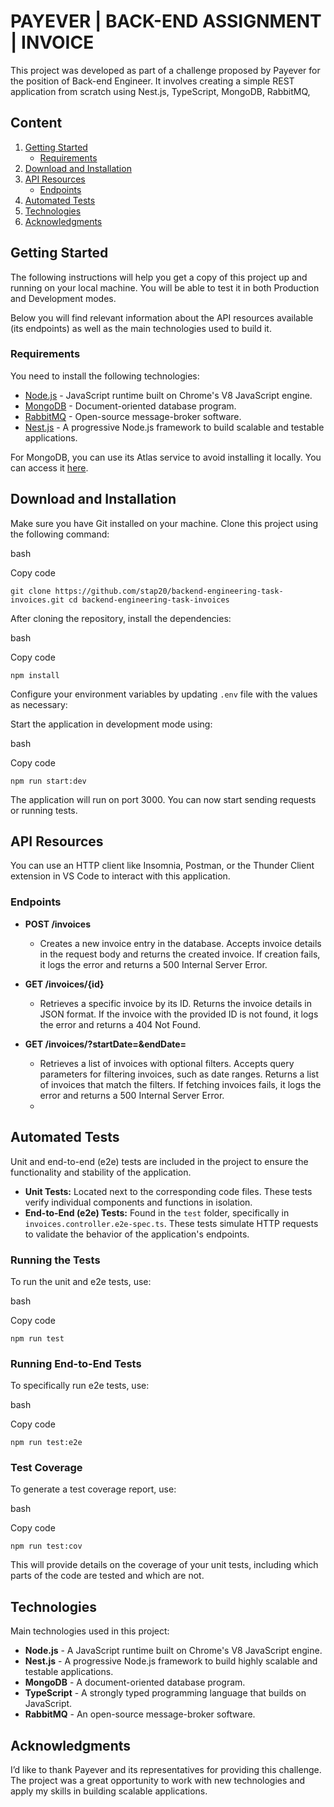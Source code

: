 # PAYEVER | BACK-END ASSIGNMENT | INVOICE

This project was developed as part of a challenge proposed by Payever for the position of Back-end Engineer. It involves creating a simple REST application from scratch using Nest.js, TypeScript, MongoDB, RabbitMQ,
## Content

1. [Getting Started](#getting-started)
    - [Requirements](#requirements)
2. [Download and Installation](#download-and-installation)
3. [API Resources](#api-resources)
    - [Endpoints](#endpoints)
4. [Automated Tests](#automated-tests)
5. [Technologies](#technologies)
6. [Acknowledgments](#acknowledgments)

## Getting Started

The following instructions will help you get a copy of this project up and running on your local machine. You will be able to test it in both Production and Development modes.

Below you will find relevant information about the API resources available (its endpoints) as well as the main technologies used to build it.

### Requirements

You need to install the following technologies:

- [Node.js](https://nodejs.org/en/download/) - JavaScript runtime built on Chrome's V8 JavaScript engine.
- [MongoDB](https://www.mongodb.com/try/download/community) - Document-oriented database program.
- [RabbitMQ](https://www.rabbitmq.com/download.html) - Open-source message-broker software.
- [Nest.js](https://nestjs.com/) - A progressive Node.js framework to build scalable and testable applications.

For MongoDB, you can use its Atlas service to avoid installing it locally. You can access it [here](https://www.mongodb.com/atlas/database).

## Download and Installation

Make sure you have Git installed on your machine. Clone this project using the following command:

bash

Copy code

`git clone https://github.com/stap20/backend-engineering-task-invoices.git cd backend-engineering-task-invoices`

After cloning the repository, install the dependencies:

bash

Copy code

`npm install`

Configure your environment variables by updating `.env` file with the values as necessary:

Start the application in development mode using:

bash

Copy code

`npm run start:dev`

The application will run on port 3000. You can now start sending requests or running tests.

## API Resources

You can use an HTTP client like Insomnia, Postman, or the Thunder Client extension in VS Code to interact with this application.

### Endpoints

- **POST /invoices**
    
    - Creates a new invoice entry in the database. Accepts invoice details in the request body and returns the created invoice. If creation fails, it logs the error and returns a 500 Internal Server Error.
- **GET /invoices/{id}**
    
    - Retrieves a specific invoice by its ID. Returns the invoice details in JSON format. If the invoice with the provided ID is not found, it logs the error and returns a 404 Not Found.
- **GET /invoices/?startDate=&endDate=**
    
    - Retrieves a list of invoices with optional filters. Accepts query parameters for filtering invoices, such as date ranges. Returns a list of invoices that match the filters. If fetching invoices fails, it logs the error and returns a 500 Internal Server Error.
    - 
## Automated Tests

Unit and end-to-end (e2e) tests are included in the project to ensure the functionality and stability of the application.

- **Unit Tests:** Located next to the corresponding code files. These tests verify individual components and functions in isolation.
- **End-to-End (e2e) Tests:** Found in the `test` folder, specifically in `invoices.controller.e2e-spec.ts`. These tests simulate HTTP requests to validate the behavior of the application's endpoints.

### Running the Tests

To run the unit and e2e tests, use:

bash

Copy code

`npm run test`

### Running End-to-End Tests

To specifically run e2e tests, use:

bash

Copy code

`npm run test:e2e`

### Test Coverage

To generate a test coverage report, use:

bash

Copy code

`npm run test:cov`

This will provide details on the coverage of your unit tests, including which parts of the code are tested and which are not.
## Technologies

Main technologies used in this project:

- **Node.js** - A JavaScript runtime built on Chrome's V8 JavaScript engine.
- **Nest.js** - A progressive Node.js framework to build highly scalable and testable applications.
- **MongoDB** - A document-oriented database program.
- **TypeScript** - A strongly typed programming language that builds on JavaScript.
- **RabbitMQ** - An open-source message-broker software.

## Acknowledgments

I’d like to thank Payever and its representatives for providing this challenge. The project was a great opportunity to work with new technologies and apply my skills in building scalable applications.